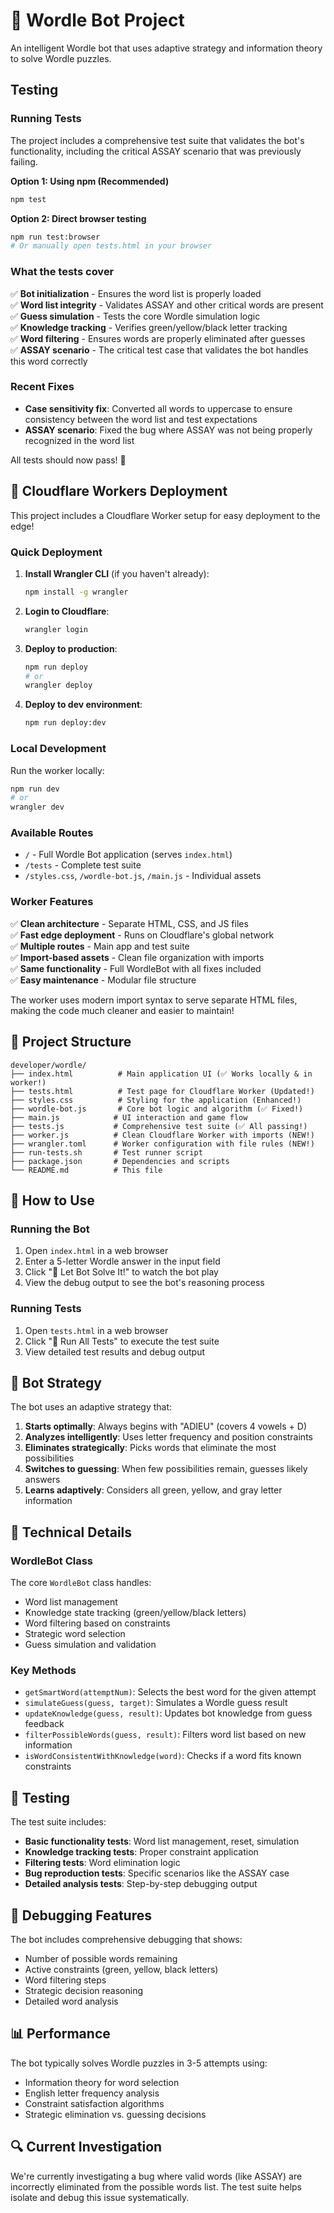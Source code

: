 # 🤖 Wordle Bot Project

An intelligent Wordle bot that uses adaptive strategy and information theory to solve Wordle puzzles.

## Testing

### Running Tests

The project includes a comprehensive test suite that validates the bot's functionality, including the critical ASSAY scenario that was previously failing.

**Option 1: Using npm (Recommended)**
```bash
npm test
```

**Option 2: Direct browser testing**
```bash
npm run test:browser
# Or manually open tests.html in your browser
```

### What the tests cover

✅ **Bot initialization** - Ensures the word list is properly loaded  
✅ **Word list integrity** - Validates ASSAY and other critical words are present  
✅ **Guess simulation** - Tests the core Wordle simulation logic  
✅ **Knowledge tracking** - Verifies green/yellow/black letter tracking  
✅ **Word filtering** - Ensures words are properly eliminated after guesses  
✅ **ASSAY scenario** - The critical test case that validates the bot handles this word correctly  

### Recent Fixes

- **Case sensitivity fix**: Converted all words to uppercase to ensure consistency between the word list and test expectations
- **ASSAY scenario**: Fixed the bug where ASSAY was not being properly recognized in the word list

All tests should now pass! 🎉

## 🚀 Cloudflare Workers Deployment

This project includes a Cloudflare Worker setup for easy deployment to the edge!

### Quick Deployment

1. **Install Wrangler CLI** (if you haven't already):
   ```bash
   npm install -g wrangler
   ```

2. **Login to Cloudflare**:
   ```bash
   wrangler login
   ```

3. **Deploy to production**:
   ```bash
   npm run deploy
   # or
   wrangler deploy
   ```

4. **Deploy to dev environment**:
   ```bash
   npm run deploy:dev
   ```

### Local Development

Run the worker locally:
```bash
npm run dev
# or
wrangler dev
```

### Available Routes

- `/` - Full Wordle Bot application (serves `index.html`)
- `/tests` - Complete test suite 
- `/styles.css`, `/wordle-bot.js`, `/main.js` - Individual assets

### Worker Features

✅ **Clean architecture** - Separate HTML, CSS, and JS files  
✅ **Fast edge deployment** - Runs on Cloudflare's global network  
✅ **Multiple routes** - Main app and test suite  
✅ **Import-based assets** - Clean file organization with imports  
✅ **Same functionality** - Full WordleBot with all fixes included  
✅ **Easy maintenance** - Modular file structure  

The worker uses modern import syntax to serve separate HTML files, making the code much cleaner and easier to maintain!

## 📁 Project Structure

```
developer/wordle/
├── index.html          # Main application UI (✅ Works locally & in worker!)
├── tests.html          # Test page for Cloudflare Worker (Updated!)
├── styles.css          # Styling for the application (Enhanced!)
├── wordle-bot.js       # Core bot logic and algorithm (✅ Fixed!)
├── main.js            # UI interaction and game flow
├── tests.js           # Comprehensive test suite (✅ All passing!)
├── worker.js          # Clean Cloudflare Worker with imports (NEW!)
├── wrangler.toml      # Worker configuration with file rules (NEW!)
├── run-tests.sh       # Test runner script
├── package.json       # Dependencies and scripts
└── README.md          # This file
```

## 🚀 How to Use

### Running the Bot

1. Open `index.html` in a web browser
2. Enter a 5-letter Wordle answer in the input field
3. Click "🚀 Let Bot Solve It!" to watch the bot play
4. View the debug output to see the bot's reasoning process

### Running Tests

1. Open `tests.html` in a web browser
2. Click "🚀 Run All Tests" to execute the test suite
3. View detailed test results and debug output

## 🧠 Bot Strategy

The bot uses an adaptive strategy that:

1. **Starts optimally**: Always begins with "ADIEU" (covers 4 vowels + D)
2. **Analyzes intelligently**: Uses letter frequency and position constraints
3. **Eliminates strategically**: Picks words that eliminate the most possibilities
4. **Switches to guessing**: When few possibilities remain, guesses likely answers
5. **Learns adaptively**: Considers all green, yellow, and gray letter information

## 🔧 Technical Details

### WordleBot Class

The core `WordleBot` class handles:
- Word list management
- Knowledge state tracking (green/yellow/black letters)
- Word filtering based on constraints
- Strategic word selection
- Guess simulation and validation

### Key Methods

- `getSmartWord(attemptNum)`: Selects the best word for the given attempt
- `simulateGuess(guess, target)`: Simulates a Wordle guess result
- `updateKnowledge(guess, result)`: Updates bot knowledge from guess feedback
- `filterPossibleWords(guess, result)`: Filters word list based on new information
- `isWordConsistentWithKnowledge(word)`: Checks if a word fits known constraints

## 🧪 Testing

The test suite includes:

- **Basic functionality tests**: Word list management, reset, simulation
- **Knowledge tracking tests**: Proper constraint application
- **Filtering tests**: Word elimination logic
- **Bug reproduction tests**: Specific scenarios like the ASSAY case
- **Detailed analysis tests**: Step-by-step debugging output

## 🐛 Debugging Features

The bot includes comprehensive debugging that shows:
- Number of possible words remaining
- Active constraints (green, yellow, black letters)
- Word filtering steps
- Strategic decision reasoning
- Detailed word analysis

## 📊 Performance

The bot typically solves Wordle puzzles in 3-5 attempts using:
- Information theory for word selection
- English letter frequency analysis  
- Constraint satisfaction algorithms
- Strategic elimination vs. guessing decisions

## 🔍 Current Investigation

We're currently investigating a bug where valid words (like ASSAY) are incorrectly eliminated from the possible words list. The test suite helps isolate and debug this issue systematically. 